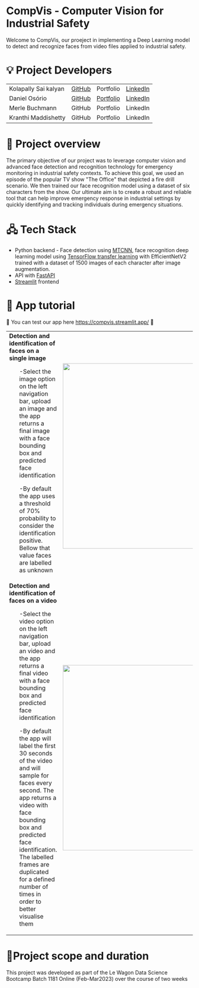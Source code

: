 # CompVis - Computer Vision for Industrial Safety
Welcome to CompVis, our proeject in implementing a Deep Learning model to detect and recognize faces from video files applied to industrial safety.

# 💡 Project Developers
<table>
  <tr>
    <td>Kolapally Sai kalyan</td>
    <td><a href="https://github.com/kolapally" target="_blank">GitHub</a></td>
    <td>Portfolio</td>
    <td><a href="https://www.linkedin.com/in/kolapally/" target="_blank">LinkedIn</a></td>
  </tr>
  <tr>
    <td>Daniel Osório</td>
    <td><a href="https://github.com/dosorio79" target="_blank">GitHub</a></td>
    <td><a href="https://troopl.com/danielsosorio" target="_blank">Portfolio</a></td>
    <td><a href="https://www.linkedin.com/in/dosorio/" target="_blank">LinkedIn</a></td>
  </tr>
  <tr>
    <td>Merle Buchmann</td>
    <td>GitHub</td>
    <td>Portfolio</td>
    <td>LinkedIn</td>
  </tr>
  <tr>
    <td>Kranthi Maddishetty</td>
    <td>GitHub</td>
    <td>Portfolio</td>
    <td>LinkedIn</td>
  </tr>
</table>

# 🔭 Project overview
The primary objective of our project was to leverage computer vision and advanced face detection and recognition technology for emergency monitoring in industrial safety contexts. To achieve this goal, we used an episode of the popular TV show "The Office" that depicted a fire drill scenario. We then trained our face recognition model using a dataset of six characters from the show. Our ultimate aim is to create a robust and reliable tool that can help improve emergency response in industrial settings by quickly identifying and tracking individuals during emergency situations.

# 🖧 Tech Stack
- Python backend - Face detection using <a href="https://pypi.org/project/mtcnn/">MTCNN</a>, face recognition deep learning model using <a href="https://www.tensorflow.org/api_docs/python/tf/keras/applications">TensorFlow transfer learning</a> with EfficientNetV2 trained with a dataset of 1500 images of each character after image augmentation.
- API with <a href="https://fastapi.tiangolo.com/">FastAPI</a>
- <a href="https://streamlit.io/">Streamlit</a> frontend

# 📌 App tutorial
 🧪 You can test our app here https://compvis.streamlit.app/ 🧪
<table>
  <tr>
    <td><b>Detection and identification of faces on a single image</b>
    <ul>-Select the image option on the left navigation bar, upload an image and the app returns a final image with a face bounding box and predicted face identification</ul>
        <ul>-By default the app uses a threshold of 70% probability to consider the identification positive. Bellow that value faces are labelled as unknown</ul>
    </td>
    <td><img src="https://user-images.githubusercontent.com/121227950/232462331-08a0adcd-d1a1-4f39-89a9-bfb0f2e53509.png" width="500"></td>
  </tr>
  <tr>
    <td><b>Detection and identification of faces on a video</b>
    <ul>-Select the video option on the left navigation bar, upload an video and the app returns a final video with a face bounding box and predicted face identification</ul>
    <ul>-By default the app will label the first 30 seconds of the video and will sample for faces every second. The app returns a video with face bounding box and predicted face identification. The labelled frames are duplicated for a defined number of times in order to better visualise them</ul>
    </td>
    <td><img src="https://user-images.githubusercontent.com/121227950/232471237-8ac04bc3-749a-4ab7-9f50-db691895acf2.png" width="500"></td>
  </tr>  
</table>

# 🚀Project scope and duration
This project was developed as part of the Le Wagon Data Science Bootcamp Batch 1181 Online (Feb-Mar2023) over the course of two weeks
